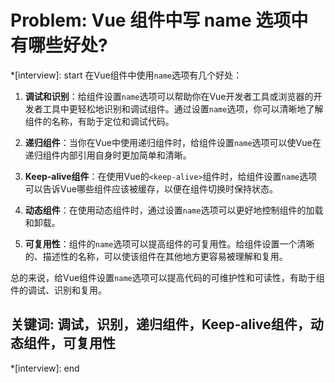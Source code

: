 # Problem: Vue 组件中写 name 选项中有哪些好处?

*[interview]: start
在Vue组件中使用`name`选项有几个好处：

1. **调试和识别**：给组件设置`name`选项可以帮助你在Vue开发者工具或浏览器的开发者工具中更轻松地识别和调试组件。通过设置`name`选项，你可以清晰地了解组件的名称，有助于定位和调试代码。

2. **递归组件**：当你在Vue中使用递归组件时，给组件设置`name`选项可以使Vue在递归组件内部引用自身时更加简单和清晰。

3. **Keep-alive组件**：在使用Vue的`<keep-alive>`组件时，给组件设置`name`选项可以告诉Vue哪些组件应该被缓存，以便在组件切换时保持状态。

4. **动态组件**：在使用动态组件时，通过设置`name`选项可以更好地控制组件的加载和卸载。

5. **可复用性**：组件的`name`选项可以提高组件的可复用性。给组件设置一个清晰的、描述性的名称，可以使该组件在其他地方更容易被理解和复用。

总的来说，给Vue组件设置`name`选项可以提高代码的可维护性和可读性，有助于组件的调试、识别和复用。

## 关键词: 调试，识别，递归组件，Keep-alive组件，动态组件，可复用性
*[interview]: end
